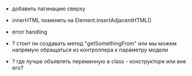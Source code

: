 - добавить пагинацию сверху
- innerHTML поменять на Element.insertAdjacentHTML()
- error handling

- ? стоит ли создавать метод "getSomethingFrom" или мы можем напрямую обращаться из контроллера к параметру модели
- ? где лучше объявлять переменную в class - конструкторе или вне его?
<!-- <a href="https://www.freepik.com/free-photos-vectors/banner">Banner vector created by freepik - www.freepik.com</a> -->